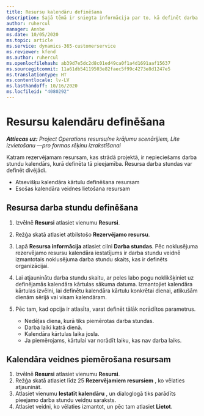 ```yaml
---
title: Resursu kalendāru definēšana
description: Šajā tēmā ir sniegta informācija par to, kā definēt darba stundu kalendāru resursiem risinājumā Project Operations.
author: ruhercul
manager: Annbe
ms.date: 10/05/2020
ms.topic: article
ms.service: dynamics-365-customerservice
ms.reviewer: kfend
ms.author: ruhercul
ms.openlocfilehash: ab39d7e5dc2d8c01ed49ca0f1a4d1691aaf15637
ms.sourcegitcommit: 11a61db54119503e82faec5f99c4273e8d1247e5
ms.translationtype: HT
ms.contentlocale: lv-LV
ms.lasthandoff: 10/16/2020
ms.locfileid: "4080292"
---
```

# <a name="define-resource-calendars"></a>Resursu kalendāru definēšana

_**Attiecas uz:** Project Operations resursu/ne krājumu scenārijiem, Lite izvietošanu —pro formas rēķinu izrakstīšanai_

Katram rezervējamam resursam, kas strādā projektā, ir nepieciešams darba stundu kalendārs, kurā definēta tā pieejamība. Resursa darba stundas var definēt divējādi. 

   - Atsevišķu kalendāra kārtulu definēšana resursam
   - Esošas kalendāra veidnes lietošana resursam

## <a name="define-a-resources-working-hours"></a>Resursa darba stundu definēšana

1. Izvēlnē **Resursi** atlasiet vienumu **Resursi**.
2. Režģa skatā atlasiet atbilstošo **Rezervējamo resursu**.
3. Lapā **Resursa informācija** atlasiet cilni **Darba stundas**. Pēc noklusējuma rezervējamo resursu kalendāra iestatījums ir darba stundu veidnē izmantotais noklusējuma darba stundu skaits, kas ir definēts organizācijai.
4. Lai atjauninātu darba stundu skaitu, ar peles labo pogu noklikšķiniet uz definējamās kalendāra kārtulas sākuma datuma. Izmantojiet kalendāra kārtulas izvēlni, lai definētu kalendāra kārtulu konkrētai dienai, atlikušām dienām sērijā vai visam kalendāram.
5. Pēc tam, kad opcija ir atlasīta, varat definēt tālāk norādītos parametrus.

    - Nedēļas diena, kurā tiks piemērotas darba stundas.
    - Darba laiki katrā dienā.
    - Kalendāra kārtulas laika josla.
    - Ja piemērojams, kārtulai var norādīt laiku, kas nav darba laiks.

## <a name="applying-a-calendar-template-to-a-resource"></a>Kalendāra veidnes piemērošana resursam

1. Izvēlnē **Resursi** atlasiet vienumu **Resursi**.
2. Režģa skatā atlasiet līdz 25 **Rezervējamiem resursiem** , ko vēlaties atjaunināt.
3. Atlasiet vienumu **Iestatīt kalendāru** , un dialoglogā tiks parādīts pieejamo darba stundu veidņu saraksts.
4. Atlasiet veidni, ko vēlaties izmantot, un pēc tam atlasiet **Lietot**.
